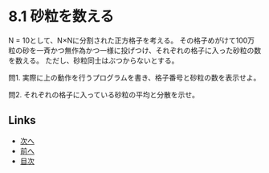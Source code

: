 # 8.1 砂粒を数える
N = 10として、N×Nに分割された正方格子を考える。
その格子めがけて100万粒の砂を一斉かつ無作為かつ一様に投げつけ、それぞれの格子に入った砂粒の数を数える。
ただし、砂粒同士はぶつからないとする。

問1. 実際に上の動作を行うプログラムを書き、格子番号と砂粒の数を表示せよ。

問2. それぞれの格子に入っている砂粒の平均と分散を示せ。 

## Links
* [次へ](./8.2.md)
* [前へ](./8.0.md)
* [目次](./index.md)